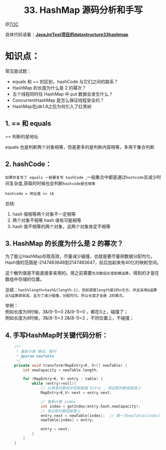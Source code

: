 # <center>33. HashMap 源码分析和手写<center>
@[TOC](数据结构和算法)

具体代码请看：**[JavaJniTest项目的datastructure33hashmap](https://github.com/EastUp/JavaJNITest/tree/master/src/com/east/datastructure33hashmap)**

# 知识点：

常见面试题：

- equals 和 == 的区别，hashCode 与它们之间的联系？
- HashMap 的长度为什么是 2 的幂次？
- 五个线程同时往 HashMap 中 put 数据会发生什么？
- ConcurrentHashMap 是怎么保证线程安全的？
- HashMap在jdk1.8之后为何引入了红黑树

## 1. == 和 equals

== 判断的是地址 

equals 也是判断两个对象相等，但是更多的是判断内容相等，多用于集合判断

## 2. hashCode：

`如果你复写了 equals 一般要复写 hashCode `,一般集合中都是通过`hashcode`去减少时间复杂度,获取的时候也会判断`hashcode是否相等`

`hashcode = 地址值 >> 16`

总结:    
1. hash 值相等两个对象不一定相等
2. 两个对象不相等 hash 值有可能相等
3. hash 值不相等的两个对象，这两个对象肯定不相等

## 3. HashMap 的长度为什么是 2 的幂次？

为了能让HashMap存取高效，尽量减少碰撞，也就是要尽量把数据分配均匀，Hash值的范围是-2147483648到2147483647，前后加起来有40亿的映射空间。

这个散列值是不能直接拿来用的。用之前需要`先对数组长度取模运算`，得到的才是在数组中存储的位置。

总结：`hash%length=hash&(length-1)，但前提是length是2的n次方，并且采用&运算比%运算效率高，且为了减少碰撞，分配均匀，所以长度才会是 2的幂次。`

举例：  
    例如长度为9时候，3&(9-1)=0  2&(9-1)=0 ，都在0上，碰撞了；  
    例如长度为8时候，3&(8-1)=3  2&(8-1)=2 ，不同位置上，不碰撞；  
    



## 4. 手写HashMap时关键代码分析：

```c++
    /**
     * 重新计算 挪动，散列
     * @param newTable
     */
    private void transform(MapEntry<K, V>[] newTable) {
        int newCapacity = newTable.length;

        for (MapEntry<K, V> entry : table) {
            while (entry!=null){
                // 从原来的数组中获取数据 Entry , 保证新的数组能链上
                MapEntry<K,V> next = entry.next;

                // 重新计算 index
                int index = getIndex(entry.hash,newCapacity);
                // 保证新的数组能链上
                entry.next = newTable[index];  // 第一次newTable[index] = null
                newTable[index] = entry;

                entry = next;
            }
        }
    }
``` 




















